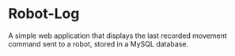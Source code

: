 # Robot-Log
A simple web application that displays the last recorded movement command sent to a robot, stored in a MySQL database.
